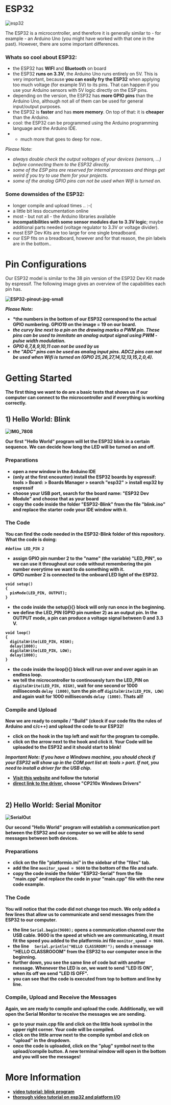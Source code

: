 # ESP32

![esp32](https://github.com/user-attachments/assets/f43872e1-5f64-4dd2-a360-c91a35e8ee3e)

The ESP32 is a microcontroller, and therefore it is generally similar to - for example - an Arduino Uno (you might have worked with that one in the past). However, there are some important differences.

### Whats so cool about ESP32:

- the ESP32 has **WIFI** and **Bluetooth** on board
- the ESP32 **runs on 3.3V**, the Arduino Uno runs entirely on 5V. This is very important, because **you can easily fry the ESP32** when applying too much voltage (for example 5V) to its pins. That can happen if you use your Arduino sensors with 5V logic directly on the ESP pins.
- depending on the version, the ESP32 has **more GPIO pins** than the Arduino Uno, although not all of them can be used for general input/output purposes.
- the ESP32 is **faster** and has **more memory**. On top of that: it is **cheaper** than the Arduino.
- cool: the ESP32 can be programmed using the Arduino programming language and the Arduino IDE.
- + much more that goes to deep for now..

*Please Note:* 
- *always double check the output voltages of your devices (sensors, ...) before connecting them to the ESP32 directly.*
- *some of the ESP pins are reserved for internal processes and things get weird if you try to use them for your projects.*
- *some of the analog GPIO pins can not be used when Wifi is turned on.*

### Some downsides of the ESP32:
- longer compile and upload times .. :-(
- a little bit less documentation online
- most - but not all - the Arduino libraries available
- **incompatibilities with some sensor modules due to 3.3V logic**; maybe additional parts needed (voltage regulator to 3.3V or voltage divider).
- most ESP Dev Kits are too large for one single breadboard.
- our ESP fits on a breadboard, however and for that reason, the pin labels are in the bottom..

# Pin Configurations

Our ESP32 model is similar to the 38 pin version of the ESP32 Dev Kit made by espressif. The following image gives an overview of the capabilities each pin has.
<b>

![ESP32-pinout-jpg-small](https://github.com/user-attachments/assets/3b3decb9-74ea-4921-bfb1-a7732dfb5523)


*Please Note:*
- *the numbers in the bottom of our ESP32 correspond to the actual GPIO numbering. GPIO19 on the image = 19 on our board.
- *the curvy line next to a pin on the drawing marks a PWM pin. These pins can be used to immitate an analog output signal using PWM - pulse width modulation.*
- *GPIO 6,7,8,9,10,11 can not be used by us*
- *the "ADC" pins can be used as analog input pins. ADC2 pins can not be used when Wifi is turned on (GPIO 25,26,27,14,12,13,15,2,0,4).*

# Getting Started

The first thing we want to do are a basic tests that shows us if our computer can connect to the microcontroller and if everything is working correctly. 

## 1) Hello World: Blink

![IMG_7808](https://github.com/user-attachments/assets/e7033a8f-7dae-4b0c-a2fe-ad56e2c33116)

Our first "Hello World" program will let the ESP32 blink in a certain sequence. We can decide how long the LED will be turned on and off.

### Preparations
- open a new window in the Arduino IDE
- (only at the first encounter) install the ESP32 boards by espressif: tools > Board: > Boards Manager > search "esp32" > install esp32 by espressif
- choose your USB port, search for the board name: "ESP32 Dev Module" and choose that as your board
- copy the code inside the folder "ESP32-Blink" from the file "blink.ino" and replace the starter code your IDE window with it.

### The Code
You can find the code needed in the ESP32-Blink folder of this repository. What the code is doing:

`
#define LED_PIN 2
`
- assign GPIO pin number 2 to the "name" (the variable) "LED_PIN", so we can use it throughout our code without remembering the pin number everytime we want to do something with it.
- GPIO number 2 is connected to the onboard LED light of the ESP32.

```
void setup()
{
  pinMode(LED_PIN, OUTPUT);
}
```
- the code inside the setup(){} block will only run once in the beginning.
- we define the LED_PIN (GPIO pin number 2) as an output pin. In the OUTPUT mode, a pin can produce a voltage signal between 0 and 3.3 V.

```
void loop()
{
  digitalWrite(LED_PIN, HIGH);
  delay(1000);
  digitalWrite(LED_PIN, LOW);
  delay(1000);
}
```
- the code inside the loop(){} block will run over and over again in an endless loop.
- we tell the microcontroller to continouesly turn the LED_PIN on `digitalWrite(LED_PIN, HIGH)`, wait for one second or 1000 milliseconds `delay (1000)`, turn the pin off `digitalWrite(LED_PIN, LOW)` and again wait for 1000 milliseconds `delay (1000)`. Thats all!

### Compile and Upload

Now we are ready to compile / "Build" (ckeck if our code fits the rules of Arduino and c/c++) and upload the code to our ESP32!

- click on the hook in the top left and wait for the program to compile.
- click on the arrow next to the hook and click it. Your Code will be uploaded to the ESP32 and it should start to blink! 

*Important Note:
If you have a Windows machine, you should check if your ESP32 will show up in the COM port list at: tools > port. If not, you need to install a driver for the USB chip.*
- [Visit this website](https://randomnerdtutorials.com/install-esp32-esp8266-usb-drivers-cp210x-windows/) and follow the tutorial
- [direct link to the driver](https://www.silabs.com/developers/usb-to-uart-bridge-vcp-drivers?tab=downloads), choose "CP210x Windows Drivers"
<br><br>

## 2) Hello World: Serial Monitor

![SerialOut](https://github.com/user-attachments/assets/e793218f-48bf-46eb-8fd2-d4206fadf262)


Our second "Hello World" program will establish a communication port between the ESP32 and our computer so we will be able to send messages between both devices.

### Preparations
- click on the file "platformio.ini" in the sidebar of the "files" tab.
- add the line `monitor_speed = 9600` to the bottom of the file and safe.
- copy the code inside the folder "ESP32-Serial" from the file "main.cpp" and replace the code in your "main.cpp" file with the new code example.

### The Code 

You will notice that the code did not change too much. We only added a few lines that allow us to communicate and send messages from the ESP32 to our computer.

- the line `Serial.begin(9600);` opens a communication channel over the USB cable. 9600 is the speed at which we are communicating, it must fit the speed you added to the platformio.ini file `monitor_speed = 9600`.
- the line `  Serial.println("HELLO CLASSROOM!");` sends a message "HELLO CLASSROOOM" from the ESP32 to our computer once in the beginning.
- further down, you see the same line of code but with another message. Whenever the LED is on, we want to send "LED IS ON", when its off we send "LED IS OFF".
- you can see that the code is executed from top to bottom and line by line.

### Compile, Upload and Receive the Messages

Again, we are ready to compile and upload the code. Additionally, we will open the Serial Monitor to receive the messages we are sending.

- go to your main.cpp file and click on the little hook symbol in the upper right corner. Your code will be compiled.
- click on the little arrow next to the compile symbol and click on "upload" in the dropdown.
- once the code is uploaded, click on the "plug" symbol next to the upload/compile button. A new terminal window will open in the bottom and you will see the messages!

# More Information
- [video tutorial: blink program](https://www.youtube.com/watch?v=xrAgUXFdrs8)
- [thorough video tutorial on esp32 and platform I/O](https://www.youtube.com/watch?v=tc3Qnf79Ny8&t=530s)


